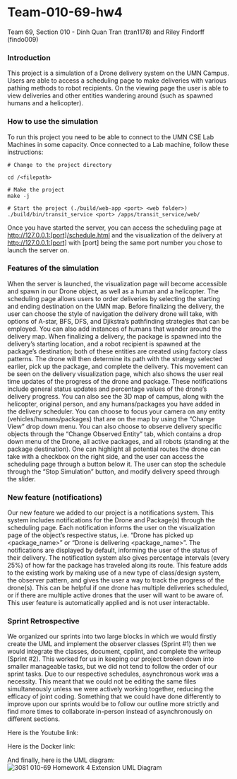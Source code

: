 # Team-010-69-hw4

Team 69, Section 010 - Dinh Quan Tran (tran1178) and Riley Findorff (findo009)

### Introduction 

This project is a simulation of a Drone delivery system on the UMN Campus. Users are able to access a scheduling page to make deliveries with various pathing methods to robot recipients. On the viewing page the user is able to view deliveries and other entities wandering around (such as spawned humans and a helicopter). 

### How to use the simulation

To run this project you need to be able to connect to the UMN CSE Lab Machines in some capacity. Once connected to a Lab machine, follow these instructions:

```
# Change to the project directory

cd /<filepath>

# Make the project
make -j

# Start the project (./build/web-app <port> <web folder>)
./build/bin/transit_service <port> /apps/transit_service/web/

```
Once you have started the server, you can access the scheduling page at http://127.0.0.1:[port]/schedule.html and the visualization of the delivery at http://127.0.0.1:[port] with [port] being the same port number you chose to launch the server on.
### Features of the simulation

When the server is launched, the visualization page will become accessible and spawn in our Drone object, as well as a human and a helicopter. The scheduling page allows users to order deliveries by selecting the starting and ending destination on the UMN map. Before finalizing the delivery, the user can choose the style of navigation the delivery drone will take, with options of A-star, BFS, DFS, and Djikstra’s pathfinding strategies that can be employed. You can also add instances of humans that wander around the delivery map. When finalizing a delivery, the package is spawned into the delivery’s starting location, and a robot recipient is spawned at the package’s destination; both of these entities are created using factory class patterns. The drone will then determine its path with the strategy selected earlier, pick up the package, and complete the delivery. This movement can be seen on the delivery visualization page, which also shows the user real time updates of the progress of the drone and package. These notifications include general status updates and percentage values of the drone’s delivery progress.  You can also see the 3D map of campus, along with the  helicopter,  original person, and any humans/packages you have added in the delivery scheduler.
 You can choose to focus your camera on any entity (vehicles/humans/packages) that are on the map by using the “Change View” drop down menu. You can also choose to observe delivery specific objects through the “Change Observed Entity” tab, which contains a drop down menu of the Drone, all active packages, and all robots (standing at the package destination). One can highlight all potential routes the drone can take with a checkbox on the right side, and the user can access the scheduling page through a button below it. The user can stop the schedule through the “Stop Simulation” button, and modify delivery speed through the slider.


### New feature (notifications)

Our new feature we added to our project is a notifications system. This system includes notifications for the Drone and Package(s) through the scheduling page. Each notification informs the user on the visualization page of the object’s respective status, i.e. “Drone has picked up <package_name>” or “Drone is delivering <package_name>”. The notifications are displayed by default, informing the user of the status of their delivery. The notification system also gives percentage intervals (every 25%) of how far the package has traveled along its route. This feature adds to the existing work by making use of a new type of class/design system, the observer pattern, and gives the user a way to track the progress of the drone(s). This can be helpful if one drone has multiple deliveries scheduled, or if there are multiple active drones that the user will want to be aware of. This user feature is automatically applied and is not user interactable.

### Sprint Retrospective

We organized our sprints into two large blocks in which we would firstly create the UML and implement the observer classes (Sprint #1) then we would integrate the classes, document, cpplint, and complete the writeup (Sprint #2). This worked for us in keeping our project broken down into smaller manageable tasks, but we did not tend to follow the order of our sprint tasks. Due to our respective schedules, asynchronous work was a necessity. This meant that we could not be editing the same files simultaneously unless we were actively working together, reducing the efficacy of joint coding. Something that we could have done differently to improve upon our sprints would be to follow our outline more strictly and find more times to collaborate in-person instead of asynchronously on different sections.

Here is the Youtube link:

Here is the Docker link:

And finally, here is the UML diagram:
![3081 010-69 Homework 4 Extension UML Diagram](https://github.umn.edu/umn-csci-3081-f23/team-010-69-hw4/blob/main/UML%20Diagram%20-%20team-010-69%20-%20Homework%204.png)
